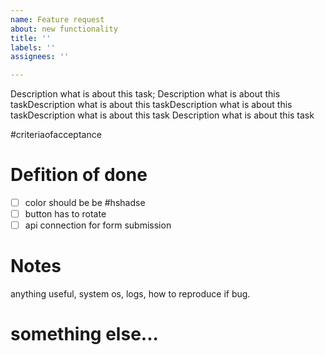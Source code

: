 ```yaml
---
name: Feature request
about: new functionality
title: ''
labels: ''
assignees: ''

---
```


Description what is about this task; Description what is about this taskDescription what is about this taskDescription what is about this taskDescription what is about this task
Description what is about this task

#criteriaofacceptance

# Defition of done

- [ ] color should be be #hshadse
- [ ] button has to rotate
- [ ] api connection for form submission

# Notes
anything useful, system os, logs, how to reproduce if bug.

# something else...
